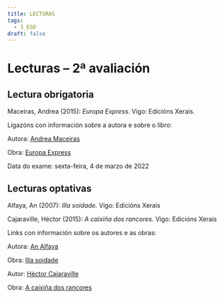 ```yaml
---
title: LECTURAS
tags:
  - 3_ESO
draft: false
---
```

# Lecturas – 2ª avaliación

## Lectura obrigatoria

Maceiras, Andrea (2015): *Europa Express.* Vigo: Edicións Xerais.

Ligazóns con información sobre a autora e sobre o libro:

Autora: [Andrea Maceiras](https://gl.wikipedia.org/wiki/Andrea_Maceiras)

Obra: [Europa Express](https://www.xerais.gal/libro.php?id=3927143)

Data do exame: sexta-feira, 4 de marzo de 2022

## Lecturas optativas

Alfaya, An (2007): *Illa soidade.* Vigo: Edicións Xerais

Cajaraville, Héctor (2015): *A caixiña dos rancores.* Vigo: Edicións Xerais

Links con información sobre os autores e as obras:

Autora: [An Alfaya](https://gl.wikipedia.org/wiki/An_Alfaya)

Obra: [Illa soidade](https://www.xerais.gal/libro.php?id=2606301)

Autor: [Héctor Cajaraville](https://gl.wikipedia.org/wiki/H%C3%A9ctor_Cajaraville)

Obra: [A caixiña dos rancores](https://www.xerais.gal/libro.php?id=4826797)